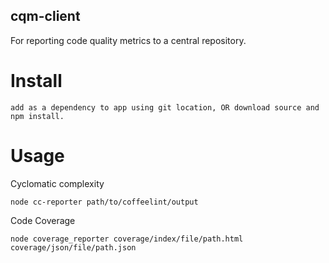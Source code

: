 cqm-client
----------

For reporting code quality metrics to a central repository.

# Install

    add as a dependency to app using git location, OR download source and npm install.
    
# Usage

Cyclomatic complexity

    node cc-reporter path/to/coffeelint/output
    
Code Coverage

    node coverage_reporter coverage/index/file/path.html coverage/json/file/path.json